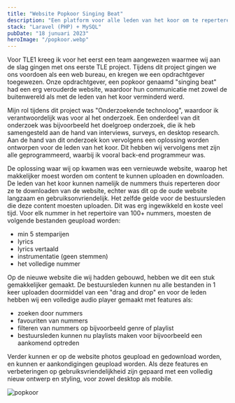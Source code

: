 ```yaml
---
title: "Website Popkoor Singing Beat"
description: "Een platform voor alle leden van het koor om te reperteren en te communiceren"
stack: "Laravel (PHP) + MySQL"
pubDate: "18 junuari 2023"
heroImage: "/popkoor.webp"
---
```


Voor TLE1 kreeg ik voor het eerst een team aangewezen waarmee wij aan de slag gingen met ons eerste TLE project. Tijdens dit project gingen we ons voordoen als een web bureau, en kregen we een opdrachtgever toegewezen. Onze opdrachtgever, een popkoor genaamd "singing beat" had een erg verouderde website, waardoor hun communicatie met zowel de buitenwereld als met de leden van het koor verminderd werd.

Mijn rol tijdens dit project was "Onderzoekende technoloog", waardoor ik verantwoordelijk was voor al het onderzoek. Een onderdeel van dit onderzoek was bijvoorbeeld het doelgroep onderzoek, die ik heb samengesteld aan de hand van interviews, surveys, en desktop research. Aan de hand van dit onderzoek kon vervolgens een oplossing worden ontworpen voor de leden van het koor. Dit hebben wij vervolgens met zijn alle geprogrammeerd, waarbij ik vooral back-end programmeur was.

De oplossing waar wij op kwamen was een vernieuwde website, waarop het makkelijker moest worden om content te kunnen uploaden en downloaden. De leden van het koor kunnen namelijk de nummers thuis reperteren door ze te downloaden van de website, echter was dit op de oude website langzaam en gebruiksonvriendelijk. Het zelfde gelde voor de bestuursleden die deze content moesten uploaden. Dit was erg ingewikkeld en koste veel tijd. Voor elk nummer in het repertoire van 100+ nummers, moesten de volgende bestanden geupload worden:

- min 5 stemparijen
- lyrics
- lyrics vertaald
- instrumentatie (geen stemmen)
- het volledige nummer

Op de nieuwe website die wij hadden gebouwd, hebben we dit een stuk gemakkelijker gemaakt. De bestuursleden kunnen nu alle bestanden in 1 keer uploaden doormiddel van een "drag and drop" en voor de leden hebben wij een volledige audio player gemaakt met features als:

- zoeken door nummers
- favouriten van nummers
- filteren van nummers op bijvoorbeeld genre of playlist
- bestuursleden kunnen nu playlists maken voor bijvoorbeeld een aankomend optreden

Verder kunnen er op de website photos geupload en gedownload worden, en kunnen er aankondigingen geupload worden. Als deze features en verbeteringen op gebruiksvriendelijkheid zijn gepaard met een volledig nieuw ontwerp en styling, voor zowel desktop als mobile.

![popkoor](../../../../../public/popkoor%202.webp)
